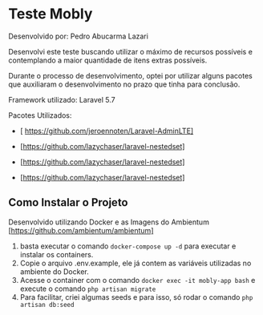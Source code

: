 # Teste Mobly 

Desenvolvido por: Pedro Abucarma Lazari

Desenvolvi este teste buscando utilizar o máximo de recursos possíveis e contemplando a maior quantidade de itens extras possíveis.

Durante o processo de desenvolvimento, optei por utilizar alguns pacotes que auxiliaram o desenvolvimento no prazo que tinha para conclusão.

Framework utilizado: Laravel 5.7

Pacotes Utilizados:

- [ https://github.com/jeroennoten/Laravel-AdminLTE]

- [https://github.com/lazychaser/laravel-nestedset]

- [https://github.com/lazychaser/laravel-nestedset]

- [https://github.com/lazychaser/laravel-nestedset]


## Como Instalar o Projeto

Desenvolvido utilizando Docker e as Imagens do Ambientum [https://github.com/ambientum/ambientum] 

1. basta executar o comando `docker-compose up -d` para executar e instalar os containers.
2. Copie o arquivo .env.example, ele já contem as variáveis utilizadas no ambiente do Docker.
3.  Acesse o container com o comando `docker exec -it mobly-app bash` e execute o comando `php artisan migrate`
4. Para facilitar, criei algumas seeds e para isso, só rodar o comando `php artisan db:seed`


